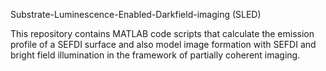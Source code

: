 Substrate-Luminescence-Enabled-Darkfield-imaging (SLED)

This repository contains MATLAB code scripts that calculate the emission profile of a SEFDI surface and 
also model image formation with SEFDI and bright field illumination in the framework of partially coherent imaging. 
